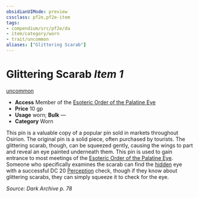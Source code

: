 ```yaml
---
obsidianUIMode: preview
cssclass: pf2e,pf2e-item
tags:
- compendium/src/pf2e/da
- item/category/worn
- trait/uncommon
aliases: ["Glittering Scarab"]
---
```

# Glittering Scarab *Item 1*  
[uncommon](../../../Rules/traits/uncommon.md)  

- **Access** Member of the [Esoteric Order of the Palatine Eye](../../setting/deities/esoteric-order-of-the-palatine-eye-logm.md)
- **Price** 10 gp
- **Usage** worn; **Bulk** —
- **Category** Worn

This pin is a valuable copy of a popular pin sold in markets throughout Osirion. The original pin is a solid piece, often purchased by tourists. The glittering scarab, though, can be squeezed gently, causing the wings to part and reveal an eye painted underneath them. This pin is used to gain entrance to most meetings of the [Esoteric Order of the Palatine Eye](../../setting/deities/esoteric-order-of-the-palatine-eye-logm.md). Someone who specifically examines the scarab can find the [hidden](../../../Rules/conditions.md#Hidden) eye with a successful DC 20 [Perception](../../skills.md#Perception) check, though if they know about glittering scarabs, they can simply squeeze it to check for the eye.

*Source: Dark Archive p. 78*
